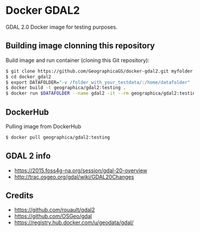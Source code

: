 # Docker GDAL2

GDAL 2.0 Docker image for testing purposes.

## Building image clonning this repository
Build image and run container (cloning this Git repository):

```bash
$ git clone https://github.com/GeographicaGS/docker-gdal2.git myfolder
$ cd docker_gdal2
$ export DATAFOLDER="-v /folder_with_your_testdata/:/home/datafolder"
$ docker build -t geographica/gdal2:testing .
$ docker run $DATAFOLDER --name gdal2 -it --rm geographica/gdal2:testing /bin/bash
```

## DockerHub
Pulling image from DockerHub

```bash
$ docker pull geographica/gdal2:testing
```

## GDAL 2 info
- https://2015.foss4g-na.org/session/gdal-20-overview
- http://trac.osgeo.org/gdal/wiki/GDAL20Changes

## Credits
- https://github.com/rouault/gdal2
- https://github.com/OSGeo/gdal
- https://registry.hub.docker.com/u/geodata/gdal/
